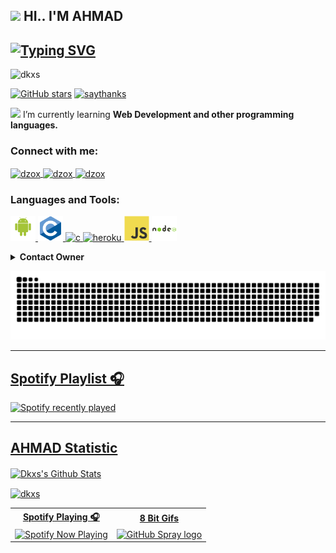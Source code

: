 ## <img height="40" src="https://raw.githubusercontent.com/innng/innng/master/assets/kyubey.gif"/> HI.. I'M AHMAD

## [![Typing SVG](https://readme-typing-svg.herokuapp.com?font=Rockstar-ExtraBold&color=F33A6A&lines=𝗪𝗲𝗹𝗹𝗰𝗼𝗺𝗲+𝗧𝗼+𝗔𝗵𝗺𝗮𝗱+𝗕𝗼𝘁.;𝙿𝚘𝚠𝚎𝚛𝚍+𝙱𝚢:+𝚆𝚑𝚊𝚝𝚜𝚊𝚙𝚙;ℂ𝕣𝕖𝕒𝕥𝕖𝕕+𝕓𝕪:𝔸𝕙𝕞𝕒𝕕;💕NEWBIE+WHO+WILL+CONTINUE+TO+GROW!!!🙃;😁𝕬𝖍𝖒𝖆𝖉)](https://git.io/typing-svg)

<p align="left"> <img src="https://komarev.com/ghpvc/?username=dkxs&label=Profile%20views&color=0e75b6&style=flat" alt="dkxs" /> 
</p> 

[![GitHub stars](https://badgen.net/github/stars/Dkxs/bot-gwe1)](https://GitHub.com/Dkxs/bot-gwe1) [![saythanks](https://img.shields.io/badge/say-thanks-ff69b4.svg)](https://saythanks.io/to/kennethreitz)

<img src="https://media.giphy.com/media/mGcNjsfWAjY5AEZNw6/giphy.gif" width="50"> I’m currently learning **Web Development and other programming languages.**

<h3 align="left">Connect with me:</h3>
<p align="left">
<a href="https://www.youtube.com/channel/UCMAR68urCI5FGntI5ohUkOw?" target="blank"><img align="center" src="https://raw.githubusercontent.com/rahuldkjain/github-profile-readme-generator/master/src/images/icons/Social/youtube.svg" alt="dzox" height="30" width="40"/>
<a href=" https://instagram.com/dzox.skr" target="blank"><img align="center" src="https://raw.githubusercontent.com/Dkxs/hussainweb/main/icons/instagram.png" alt="dzox" width="30"/>
 <a href="https://www.tiktok.com/@zxc_org?_t=8UC6cdqtvnO&_r=1" target="blank"><img align="center" src="https://seeklogo.com/images/T/tik-tok-logo-E3F1A1B69E-seeklogo.com.png" alt="dzox" width="30"/></a>
</p>

<h3 align="left">Languages and Tools:</h3>
<p align="left"> <a href="https://developer.android.com" target="_blank" rel="noreferrer"> <img src="https://raw.githubusercontent.com/devicons/devicon/master/icons/android/android-original-wordmark.svg" alt="android" width="40" height="40"/> </a> <a href="https://www.cprogramming.com/" target="_blank" rel="noreferrer"> <img src="https://raw.githubusercontent.com/devicons/devicon/master/icons/c/c-original.svg" alt="c" width="40" height="40"/> </a> <a href="https://code.visualstudio.com/" target="_blank" rel="noreferrer"> <img src="https://raw.githubusercontent.com/hussainweb/hussainweb/main/icons/vscode.png" alt="c" width="40" height="40"/> </a> <a href="https://heroku.com" target="_blank" rel="noreferrer"> <img src="https://www.vectorlogo.zone/logos/heroku/heroku-icon.svg" alt="heroku" width="40" height="40"/> </a> <a href="https://developer.mozilla.org/en-US/docs/Web/JavaScript" target="_blank" rel="noreferrer"> <img src="https://raw.githubusercontent.com/devicons/devicon/master/icons/javascript/javascript-original.svg" alt="javascript" width="40" height="40"/> </a> <a href="https://nodejs.org" target="_blank" rel="noreferrer"> <img src="https://raw.githubusercontent.com/devicons/devicon/master/icons/nodejs/nodejs-original-wordmark.svg" alt="nodejs" width="40" height="40"/> </a> </p>

<!-- Contact Owner -->
<b><details><summary>Contact Owner</summary></b>

<h3> <img src="https://emojis.slackmojis.com/emojis/images/1621024394/39092/cat-roll.gif?1621024394" width="28" /> Chat Gwe Cui <3</a></h3>
<p align="center">
<a href="https://wa.me/6288990007937"><img src="https://www.svgrepo.com/show/122874/whatsapp.svg" width="100"/>
</p>

</details>

<p align="center">
<img src="https://github.com/Platane/snk/raw/output/github-contribution-grid-snake.svg" alt="nz" width="700"/>
</p>

------

<h2> Spotify Playlist 🎧</h2> 
	
![Spotify recently played](https://spotify-recently-played-readme.vercel.app/api?user=31zijfljhashrlt3edrsfq6kovau&unique=true) <!-- [![spotify-github-profile](https://spotify-github-profile.vercel.app/api/view?uid=31zijfljhashrlt3edrsfq6kovau&cover_image=true&theme=compact)](https://spotify-github-profile.vercel.app/api/view?uid=31zijfljhashrlt3edrsfq6kovau&redirect=true) -->
</p>
	
------
		
<table>
  <tbody><tr>
    <th align="center">Spotify Playing 🎧</th>
    <th align="center">8 Bit Gifs</th>
  </tr>
  <tr>
    <td align="center">
<a target="_blank" rel="noopener noreferrer" href="https://github.com/lowlighter/metrics/blob/examples/metrics.classic.svg"><img alt="Spotify Now Playing" src="https://now-playing-on-spotify.vercel.app/api/spotify" style="max-width: 100%;" width="350"></a>
</td>
<td align="center">
<a target="_blank" rel="noopener noreferrer" href="https://github.com/lowlighter/metrics/blob/examples/metrics.organization.svg"><img alt="GitHub Spray logo" src="https://i.imgur.com/nPZyGNo.gif" style="max-width: 100%;" width="200"></a>
</td>
	  
</p>	  

	
<h2> AHMAD Statistic </h2> 	
	
 <img align="center" src="https://github-readme-stats.vercel.app/api?username=Dkxs&show_icons=true&include_all_commits=true&theme=radical&hide_border=true" alt="Dkxs's Github Stats" height="180rem" /> </p>

<p><img align="center" src="https://github-readme-streak-stats.herokuapp.com/?user=dkxs&" alt="dkxs" /></p>

